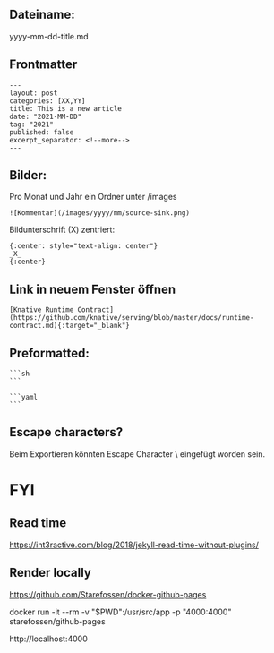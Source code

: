 
## Dateiname:

yyyy-mm-dd-title.md

## Frontmatter
```
---
layout: post
categories: [XX,YY]
title: This is a new article
date: "2021-MM-DD"
tag: "2021"
published: false
excerpt_separator: <!--more-->
---
```

## Bilder:

Pro Monat und Jahr ein Ordner unter /images

`![Kommentar](/images/yyyy/mm/source-sink.png)`

Bildunterschrift (X) zentriert:

```
{:center: style="text-align: center"}
_X_
{:center}
```

## Link in neuem Fenster öffnen

`[Knative Runtime Contract](https://github.com/knative/serving/blob/master/docs/runtime-contract.md){:target="_blank"}`

## Preformatted:

	```sh
	```

	```yaml
	```

## Escape characters?

Beim Exportieren könnten Escape Character \ eingefügt worden sein.

# FYI

## Read time

https://int3ractive.com/blog/2018/jekyll-read-time-without-plugins/

## Render locally

https://github.com/Starefossen/docker-github-pages

docker run -it --rm -v "$PWD":/usr/src/app -p "4000:4000" starefossen/github-pages

http://localhost:4000

